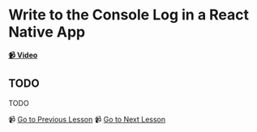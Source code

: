 # Write to the Console Log in a React Native App

**[📹 Video](https://egghead.io/lessons/react-native-write-to-the-console-log-in-a-react-native-app)**

## TODO

TODO


📹 [Go to Previous Lesson](TODO)
📹 [Go to Next Lesson](TODO)
